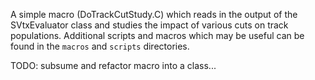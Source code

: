 A simple macro (DoTrackCutStudy.C) which reads in the output of the SVtxEvaluator class and studies the impact of various cuts on track populations. Additional scripts and macros which may be useful can be found in the `macros` and `scripts` directories.

TODO: subsume and refactor macro into a class...

